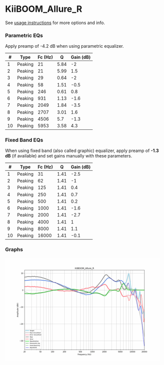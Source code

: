 # KiiBOOM_Allure_R
See [usage instructions](https://github.com/jaakkopasanen/AutoEq#usage) for more options and info.

### Parametric EQs
Apply preamp of -4.2 dB when using parametric equalizer.

|   # | Type    |   Fc (Hz) |    Q |   Gain (dB) |
|-----|---------|-----------|------|-------------|
|   1 | Peaking |        21 | 5.84 |        -2   |
|   2 | Peaking |        21 | 5.99 |         1.5 |
|   3 | Peaking |        29 | 0.64 |        -2   |
|   4 | Peaking |        58 | 1.51 |        -0.5 |
|   5 | Peaking |       246 | 0.61 |         0.8 |
|   6 | Peaking |       931 | 1.13 |        -1.6 |
|   7 | Peaking |      2049 | 1.84 |        -3.5 |
|   8 | Peaking |      2707 | 3.01 |         1.6 |
|   9 | Peaking |      4506 | 5.7  |        -1.3 |
|  10 | Peaking |      5953 | 3.58 |         4.3 |

### Fixed Band EQs
When using fixed band (also called graphic) equalizer, apply preamp of **-1.3 dB** (if available) and set gains manually with these parameters.

|   # | Type    |   Fc (Hz) |    Q |   Gain (dB) |
|-----|---------|-----------|------|-------------|
|   1 | Peaking |        31 | 1.41 |        -2.5 |
|   2 | Peaking |        62 | 1.41 |        -1   |
|   3 | Peaking |       125 | 1.41 |         0.4 |
|   4 | Peaking |       250 | 1.41 |         0.7 |
|   5 | Peaking |       500 | 1.41 |         0.2 |
|   6 | Peaking |      1000 | 1.41 |        -1.6 |
|   7 | Peaking |      2000 | 1.41 |        -2.7 |
|   8 | Peaking |      4000 | 1.41 |         1   |
|   9 | Peaking |      8000 | 1.41 |         1.1 |
|  10 | Peaking |     16000 | 1.41 |        -0.1 |

### Graphs
![](./KiiBOOM_Allure_R.png)
